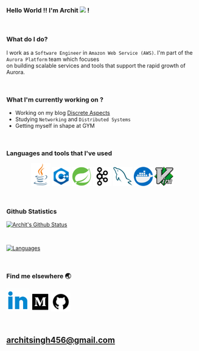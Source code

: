 ### Hello World !! I'm Archit <img src="https://media.giphy.com/media/hvRJCLFzcasrR4ia7z/giphy.gif" width="30px"> !

<br>

### What do I do?

I work as a `Software Engineer` in `Amazon Web Service (AWS)`. I'm part of the `Aurora Platform` team which focuses<br>
on building scalable services and tools that support the rapid growth of Aurora.

<br>

### What I'm currently working on ?

-   Working on my blog [Discrete Aspects](https://discreteaspects.hashnode.dev)
-   Studying `Networking` and `Distributed Systems`
-   Getting myself in shape at GYM

<br>

### Languages and tools that I've used

<p align='center' float="left">
  
  <img src="./icons/java.png" alt="drawing" width="50px" height="60px"/>
  <img src="./icons/C++.png" alt="drawing" width="50px" height="50px"/>
  <img src="./icons/spring.png" alt="drawing" width="50px" height="50px"/>
  <img src="./icons/kafka.png" alt="drawing" width="50px" height="50px"/>
  <img src="./icons/mysql.png" alt="drawing" width="50px" height="50px"/>
  <img src="./icons/docker.png" alt="drawing" width="50px" height="50px"/>
  <img src="./icons/vim.png" alt="drawing" width="50px" height="50px"/>

</p>

<br>

### Github Statistics

[![Archit's Github Status](https://github-readme-stats.vercel.app/api?username=archit-1997&theme=dracula&count_private=true&show_icons=true)](https://github.com/anuraghazra/github-readme-stats)

<br>

[![Languages](https://github-readme-stats.vercel.app/api/top-langs/?username=archit-1997&theme=dracula&langs_count=8&hide=c%2B%2B,javascript,html,css)](https://github.com/anuraghazra/github-readme-stats)

<br>

### Find me elsewhere 🌏

<p align='center' float="left">
  
  [<img src="./icons/linkedin.gif" alt="drawing" width="60px" height="60px"/>][linkedin]
  [<img src="./icons/medium.gif" alt="drawing" width="50px" height="50px"/>][medium]
  [<img src="./icons/github.png" alt="drawing" width="50px" height="50px"/>][github]

</p>

<br>

## architsingh456@gmail.com

<br>

[linkedin]: https://www.linkedin.com/in/archit-singh-890203150/
[medium]: https://medium.com/@singh.archit1997
[github]: https://github.com/archit-1997
